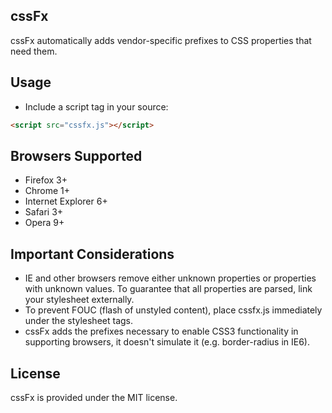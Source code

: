 cssFx
--------

cssFx automatically adds vendor-specific prefixes to CSS properties that need them.

Usage
-----
 * Include a script tag in your source:
 
``` html
<script src="cssfx.js"></script>
```

Browsers Supported
------------------

  * Firefox 3+
  * Chrome 1+
  * Internet Explorer 6+
  * Safari 3+
  * Opera 9+

Important Considerations
------------------------

* IE and other browsers remove either unknown properties or properties with unknown values. To guarantee that all properties are parsed, link your stylesheet externally.
* To prevent FOUC (flash of unstyled content), place cssfx.js immediately under the stylesheet tags.
* cssFx adds the prefixes necessary to enable CSS3 functionality in supporting browsers, it doesn't simulate it (e.g. border-radius in IE6).

License
-------
cssFx is provided under the MIT license.
